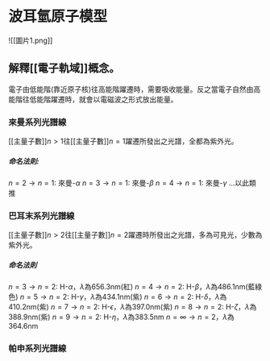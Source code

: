 # 波耳氫原子模型
![[圖片1.png]]
## 解釋[[電子軌域]]概念。
電子由低能階(靠近原子核)往高能階躍遷時，需要吸收能量。反之當電子自然由高能階往低能階躍遷時，就會以電磁波之形式放出能量。
### 來曼系列光譜線
[[主量子數]]$n>1$往[[主量子數]]$n=1$躍遷所發出之光譜，全都為紫外光。
##### 命名法則:
$n=2\rightarrow n=1$: 來曼-$\alpha$
$n=3\rightarrow n=1$: 來曼-$\beta$
$n=4\rightarrow n=1$: 來曼-$\gamma$
...以此類推
### 巴耳末系列光譜線
[[主量子數]]$n>2$往[[主量子數]]$n=2$躍遷時所發出之光譜，多為可見光，少數為紫外光。
##### 命名法則
$n=3\rightarrow n=2$: H-$\alpha$，$\lambda$為656.3nm(紅)
$n=4\rightarrow n=2$: H-$\beta$，$\lambda$為486.1nm(藍綠色)
$n=5\rightarrow n=2$: H-$\gamma$，$\lambda$為434.1nm(紫)
$n=6\rightarrow n=2$: H-$\delta$，$\lambda$為410.2nm(紫)
$n=7\rightarrow n=2$: H-$\epsilon$，$\lambda$為397.0nm(紫)
$n=8\rightarrow n=2$: H-$\zeta$，$\lambda$為388.9nm(紫)
$n=9\rightarrow n=2$: H-$\eta$，$\lambda$為383.5nm
$n=\infty \rightarrow n=2$，$\lambda$為364.6nm
### 帕申系列光譜線